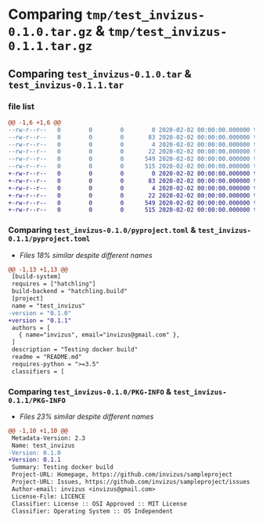 # Comparing `tmp/test_invizus-0.1.0.tar.gz` & `tmp/test_invizus-0.1.1.tar.gz`

## Comparing `test_invizus-0.1.0.tar` & `test_invizus-0.1.1.tar`

### file list

```diff
@@ -1,6 +1,6 @@
--rw-r--r--   0        0        0        0 2020-02-02 00:00:00.000000 test_invizus-0.1.0/src/test_invizus/__init__.py
--rw-r--r--   0        0        0       83 2020-02-02 00:00:00.000000 test_invizus-0.1.0/src/test_invizus/invizus-test.py
--rw-r--r--   0        0        0        4 2020-02-02 00:00:00.000000 test_invizus-0.1.0/LICENCE
--rw-r--r--   0        0        0       22 2020-02-02 00:00:00.000000 test_invizus-0.1.0/README.md
--rw-r--r--   0        0        0      549 2020-02-02 00:00:00.000000 test_invizus-0.1.0/pyproject.toml
--rw-r--r--   0        0        0      515 2020-02-02 00:00:00.000000 test_invizus-0.1.0/PKG-INFO
+-rw-r--r--   0        0        0        0 2020-02-02 00:00:00.000000 test_invizus-0.1.1/src/test_invizus/__init__.py
+-rw-r--r--   0        0        0       83 2020-02-02 00:00:00.000000 test_invizus-0.1.1/src/test_invizus/invizus-test.py
+-rw-r--r--   0        0        0        4 2020-02-02 00:00:00.000000 test_invizus-0.1.1/LICENCE
+-rw-r--r--   0        0        0       22 2020-02-02 00:00:00.000000 test_invizus-0.1.1/README.md
+-rw-r--r--   0        0        0      549 2020-02-02 00:00:00.000000 test_invizus-0.1.1/pyproject.toml
+-rw-r--r--   0        0        0      515 2020-02-02 00:00:00.000000 test_invizus-0.1.1/PKG-INFO
```

### Comparing `test_invizus-0.1.0/pyproject.toml` & `test_invizus-0.1.1/pyproject.toml`

 * *Files 18% similar despite different names*

```diff
@@ -1,13 +1,13 @@
 [build-system]
 requires = ["hatchling"]
 build-backend = "hatchling.build"
 [project]
 name = "test_invizus"
-version = "0.1.0"
+version = "0.1.1"
 authors = [
   { name="invizus", email="invizus@gmail.com" },
 ]
 description = "Testing docker build"
 readme = "README.md"
 requires-python = ">=3.5"
 classifiers = [
```

### Comparing `test_invizus-0.1.0/PKG-INFO` & `test_invizus-0.1.1/PKG-INFO`

 * *Files 23% similar despite different names*

```diff
@@ -1,10 +1,10 @@
 Metadata-Version: 2.3
 Name: test_invizus
-Version: 0.1.0
+Version: 0.1.1
 Summary: Testing docker build
 Project-URL: Homepage, https://github.com/invizus/sampleproject
 Project-URL: Issues, https://github.com/invizus/sampleproject/issues
 Author-email: invizus <invizus@gmail.com>
 License-File: LICENCE
 Classifier: License :: OSI Approved :: MIT License
 Classifier: Operating System :: OS Independent
```

